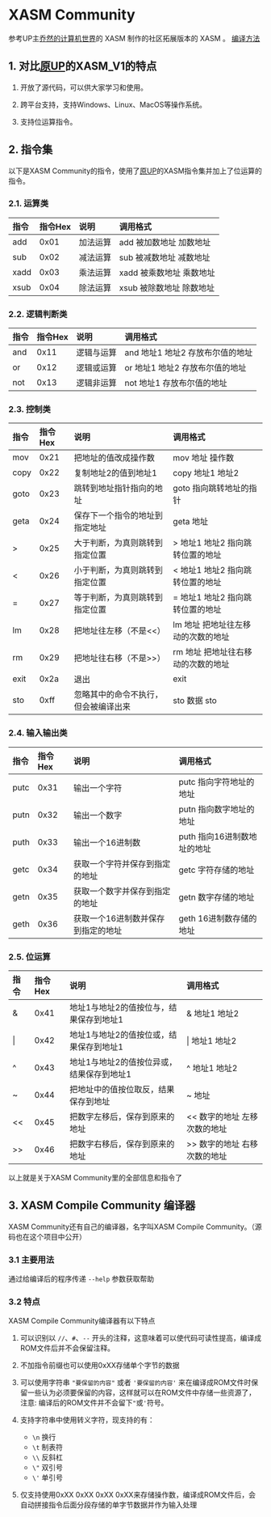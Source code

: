 # XASM Community
参考UP主[乔然的计算机世界](https://space.bilibili.com/1285279188)的 XASM 制作的社区拓展版本的 XASM 。
[编译方法](./build.md)

## 1. 对比[原UP](https://space.bilibili.com/1285279188)的XASM_V1的特点

1. 开放了源代码，可以供大家学习和使用。

2. 跨平台支持，支持Windows、Linux、MacOS等操作系统。

3. 支持位运算指令。

## 2. 指令集

以下是XASM Community的指令，使用了[原UP](https://space.bilibili.com/1285279188)的XASM指令集并加上了位运算的指令。

### 2.1. 运算类

|指令|指令Hex|说明|调用格式|
|:-|:-|:-|:-|
|add|0x01|加法运算|add 被加数地址 加数地址|
|sub|0x02|减法运算|sub 被减数地址 减数地址|
|xadd|0x03|乘法运算|xadd 被乘数地址 乘数地址|
|xsub|0x04|除法运算|xsub 被除数地址 除数地址|

<!-- ```yml
add 指向被加数的地址 指向加数地址 # 执行1次加法运算 (hex: 0x01)

sub 指向被减数的地址 指向减数地址 # 执行1次减法运算 (hex: 0x02)

xadd 指向被乘数的例子 指向乘数地址 # 执行1次乘法运算 (hex: 0x03)

xsub 指向被除数的地址 指向除数地址 # 执行1次除法运算 (hex: 0x04)
``` -->

### 2.2. 逻辑判断类

|指令|指令Hex|说明|调用格式|
|:-|:-|:-|:-|
|and|0x11|逻辑与运算|and 地址1 地址2 存放布尔值的地址|
|or|0x12|逻辑或运算|or 地址1 地址2 存放布尔值的地址|
|not|0x13|逻辑非运算|not 地址1 存放布尔值的地址|

<!-- ```yml
and 地址1 地址2 存放布尔值的地址 # 进行一次与运算，返回为1表示成立，返回为0表示不成立 (hex: 0x11)

or 地址1 地址2 存放布尔值的地址 # 进行一次或运算，返回为1表示成立，返回为0表示不成立 (hex: 0x12)

not 地址1 地址2 存放布尔值的地址 # 进行一次非运算，返回为1表示成立，返回为0表示不成立 (hex: 0x13)
``` -->

### 2.3. 控制类

|指令|指令Hex|说明|调用格式|
|:-|:-|:-|:-|
|mov|0x21|把地址的值改成操作数|mov 地址 操作数|
|copy|0x22|复制地址2的值到地址1|copy 地址1 地址2|
|goto|0x23|跳转到地址指针指向的地址|goto 指向跳转地址的指针|
|geta|0x24|保存下一个指令的地址到指定地址|geta 地址|
|\>|0x25|大于判断，为真则跳转到指定位置|> 地址1 地址2 指向跳转位置的地址|
|<|0x26|小于判断，为真则跳转到指定位置|< 地址1 地址2 指向跳转位置的地址|
|=|0x27|等于判断，为真则跳转到指定位置|= 地址1 地址2 指向跳转位置的地址|
|lm|0x28|把地址往左移（不是<<）|lm 地址 把地址往左移动的次数的地址|
|rm|0x29|把地址往右移（不是>>）|rm 地址 把地址往右移动的次数的地址|
|exit|0x2a|退出|exit|
|sto|0xff|忽略其中的命令不执行，但会被编译出来|sto 数据 sto|


<!-- ```yml
mov 地址 操作数 # 执行1次赋值操作，此操作不需要直接寻址，填入地址和操作数即可 (hex: 0x21)

copy 地址1 地址2 # 复制地址2内的数据到地址1 (hex: 0x22)

goto 地址 # 从地址中读取输入并找到接下来要跳转的位置 (hex: 0x23)

geta 地址 # 获得当前程序计数器的位置并回存到指定地址 (hex: 0x24)

> 地址1 地址2 指向跳转位置的地址 # 执行1次大于判断，如果成立，跳转到地址指向的位置 (hex: 0x25)

< 地址1 地址2 指向跳转位置的地址 # 执行1次小于判断，如果成立，跳转到地址指向的位置 (hex: 0x26)

= 地址1 地址2 指向跳转位置的地址 # 执行1次相等判断，如果成立，跳转到地址指向的位置 (hex: 0x27)

lm 源地址 指向左移次数的地址 # (hex: 0x28)

rm 源地址 指向石移次数的地址 # (hex: 0x29)

exit # 结束程序的运行 (hex: 0x2a)
``` -->

### 2.4. 输入输出类

|指令|指令Hex|说明|调用格式|
|:-|:-|:-|:-|
|putc|0x31|输出一个字符|putc 指向字符地址的地址|
|putn|0x32|输出一个数字|putn 指向数字地址的地址|
|puth|0x33|输出一个16进制数|puth 指向16进制数地址的地址|
|getc|0x34|获取一个字符并保存到指定的地址|getc 字符存储的地址|
|getn|0x35|获取一个数字并保存到指定的地址|getn 数字存储的地址|
|geth|0x36|获取一个16进制数并保存到指定的地址|geth 16进制数存储的地址|

<!-- ```yml
putc 指向一个地址的指针 # 输出一个字符，从输入中获取对应的地址，然后从地址中获取要输出的内容 (hex: 0x31)

putn 指向一个地址的指针 # 输出一个数字，从输入中获取对应的地址，然后从地址中获取要输出的内容 (hex: 0x32)

puth 指向一个地址的指针 # 输出一个16进制数，从输入中获取对应的地址，然后从地址中获取要输出的内容 (hex: 0x33)

getc 地址 # 从键盘上获取一个字符并保存到指定的地址 (hex: 0x34)

getn 地址 # 从键盘上获取一个整型数据并保存到指定的地址 (hex: 0x35)

geth 地址 # 从键盘上获取一个整型数据并保存到指定的地址 (hex: 0x36)
``` -->

### 2.5. 位运算
|指令|指令Hex|说明|调用格式|
|:-|:-|:-|:-|
|&|0x41|地址1与地址2的值按位与，结果保存到地址1|& 地址1 地址2|
|\||0x42|地址1与地址2的值按位或，结果保存到地址1|\| 地址1 地址2|
|^|0x43|地址1与地址2的值按位异或，结果保存到地址1|^ 地址1 地址2|
|~|0x44|把地址中的值按位取反，结果保存到地址|~ 地址|
|<<|0x45|把数字左移后，保存到原来的地址|<< 数字的地址 左移次数的地址|
|\>>|0x46|把数字右移后，保存到原来的地址|>> 数字的地址 右移次数的地址|

以上就是关于XASM Community里的全部信息和指令了


## 3. XASM Compile Community 编译器

XASM Community还有自己的编译器，名字叫XASM Compile Community。（源码也在这个项目中公开）

### 3.1 主要用法

通过给编译后的程序传递 `--help` 参数获取帮助

### 3.2 特点

XASM Compile Community编译器有以下特点

1. 可以识别以 `//`、`#`、`--` 开头的注释，这意味着可以使代码可读性提高，编译成ROM文件后并不会保留注释。

2. 不加指令前缀也可以使用0xXX存储单个字节的数据

3. 可以使用字符串 `"要保留的内容"` 或者 `'要保留的内容'`  来在编译成ROM文件时保留一些认为必须要保留的内容，这样就可以在ROM文件中存储一些资源了，注意: 编译后的ROM文件并不会留下`"`或`'`符号。

4. 支持字符串中使用转义字符，现支持的有：
    - `\n` 换行
    - `\t` 制表符
    - `\\` 反斜杠
    - `\"` 双引号
    - `\'` 单引号

5. 仅支持使用0xXX 0xXX 0xXX 0xXX来存储操作数，编译成ROM文件后，会自动拼接指令后面分段存储的单字节数据并作为输入处理